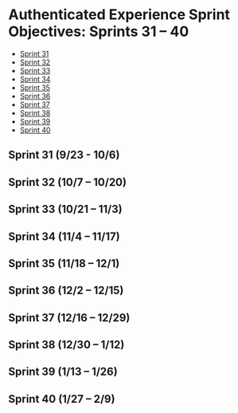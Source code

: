 # Authenticated Experience Sprint Objectives: Sprints 31 – 40

- [Sprint 31]()
- [Sprint 32]()
- [Sprint 33]()
- [Sprint 34]()
- [Sprint 35]()
- [Sprint 36]()
- [Sprint 37]()
- [Sprint 38]()
- [Sprint 39]()
- [Sprint 40]()

## Sprint 31 (9/23 - 10/6)

## Sprint 32 (10/7 – 10/20)

## Sprint 33 (10/21 – 11/3)

## Sprint 34 (11/4 – 11/17)

## Sprint 35 (11/18 – 12/1)

## Sprint 36 (12/2 – 12/15)

## Sprint 37 (12/16 – 12/29)

## Sprint 38 (12/30 – 1/12)

## Sprint 39 (1/13 – 1/26)

## Sprint 40 (1/27 – 2/9)
